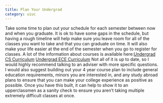 ```yaml
---
title: Plan Your Undergrad
category: uiuc
---
```


Take some time to plan out your schedule for each semester between now and when you 
graduate. It is ok to have some gaps in the schedule, but having a rough timeline 
will help make sure you leave room for all of the classes you want to take and that 
you can graduate on time. It will also make your life easier at the end of the 
semester when you go to register for classes. A lot of the information about 
courses is available here:[Undergrad CS Curriculum](https://cs.illinois.edu/current-students/undergraduates/undergraduate-curriculum-requirements) 
[Undergrad ECE Curriculum](http://www.ece.illinois.edu/academics/ugrad/curriculum/) 
Not all of it is up to date, so I would highly recommend talking to an adviser 
with more specific questions. I would also suggest building out your 4 year course plan 
to include general education requirements, minors you are interested in, and any study 
abroad plans to ensure that you can make your college experience as positive as possible. 
Once you have this built, it can help to show it to an upperclassmen as a sanity check to 
ensure you aren’t taking multiple extremely difficult classes at once.
